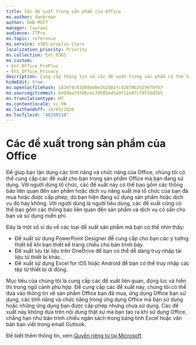 ```yaml
---
title: Các đề xuất trong sản phẩm của Office
ms.author: danbrown
author: DHB-MSFT
manager: laurawi
audience: ITPro
ms.topic: reference
ms.service: o365-proplus-itpro
localization_priority: Priority
ms.collection: Ent_O365
ms.custom:
- Ent_Office_ProPlus
- Ent_Office_Privacy
description: Cung cấp thông tin về các đề xuất trong sản phẩm có thể hiển thị trong khi sử dụng Office.
hideEdit: true
ms.openlocfilehash: 1834f4c63d084d0e262d01fc42879b232997bfb7
ms.sourcegitcommit: b4994a7dfd6cec7d583ed5a9f11e07c79f3dd2b5
ms.translationtype: HT
ms.contentlocale: vi-VN
ms.lasthandoff: 10/05/2020
ms.locfileid: "48359110"
---
```

# <a name="in-product-recommendations-in-office"></a>Các đề xuất trong sản phẩm của Office

Để giúp bạn tận dụng các tính năng và chức năng của Office, chúng tôi có thể cung cấp các đề xuất cho bạn trong sản phẩm Office mà bạn đang sử dụng. Với người dùng tổ chức, các đề xuất này có thể bao gồm các thông báo liên quan đến sản phẩm hoặc dịch vụ năng suất mà tổ chức của bạn đã mua hoặc được cấp phép, dù bạn hiện đang sử dụng sản phẩm hoặc dịch vụ đó hay không. Với người dùng là người tiêu dùng, các đề xuất cũng có thể bao gồm các thông báo liên quan đến sản phẩm và dịch vụ có sẵn cho bạn và sử dụng miễn phí.

Đây là một số ví dụ về các loại đề xuất sản phẩm mà bạn có thể nhìn thấy:

- Đề xuất sử dụng PowerPoint Designer để cung cấp cho bạn các ý tưởng thiết kế khi bạn thiết kế trang chiếu cho bản trình bày.
- Đề xuất lưu tài liệu trên OneDrive để bạn có thể dễ dàng truy nhập tài liệu từ thiết bị khác.
- Đề xuất sử dụng Excel for iOS hoặc Android để bạn có thể truy nhập các tệp từ thiết bị di động.

Mục tiêu của chúng tôi là cung cấp các đề xuất liên quan, đúng lúc và hiển thị trong ngữ cảnh phù hợp. Để cung cấp các đề xuất này, chúng tôi có thể dựa vào thông tin về sản phẩm Office bạn đã mua, ứng dụng Office bạn sử dụng, các tính năng và chức năng trong ứng dụng Office mà bạn sử dụng hoặc những ứng dụng bạn được cấp phép nhưng chưa sử dụng. Các đề xuất này không dựa trên nội dung thật sự mà bạn tạo ra khi sử dụng Office, chẳng hạn như bản trình chiếu ngân sách trong bảng tính Excel hoặc văn bản bạn viết trong email Outlook.

Để biết thêm thông tin, xem [Quyền riêng tư tại Microsoft](https://privacy.microsoft.com/).
